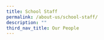 ```yaml
---
title: School Staff
permalink: /about-us/school-staff/
description: ""
third_nav_title: Our People
---
```

